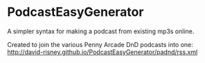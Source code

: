 PodcastEasyGenerator
====================

A simpler syntax for making a podcast from existing mp3s online.

Created to join the various Penny Arcade DnD podcasts into one: http://david-risney.github.io/PodcastEasyGenerator/padnd/rss.xml
